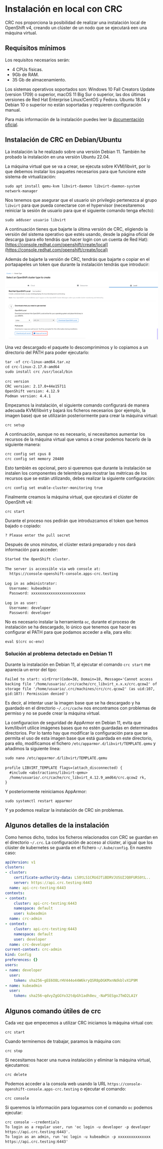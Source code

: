 # Instalación en local con CRC

CRC nos proporciona la posibilidad de realizar una instalación local de OpenShift v4, creando un clúster de un nodo que se ejecutará een una máquina virtual. 

## Requisitos mínimos

Los requisitos necesarios serán:

* 4 CPUs físicas.
* 9Gb de RAM.
* 35 Gb de almacenamiento.

Los sistemas operativos soportados son: Windows 10 Fall Creators Update (version 1709) o superior, macOS 11 Big Sur o superior, las dos últimas versiones de Red Hat Enterprise Linux/CentOS y Fedora. Ubuntu 18.04 y Debian 10 o superior no están soportadas y requieren configuración manual.

Para más información de la instalación puedes leer la [documentación oficial](https://crc.dev/crc/).

## Instalación de CRC en Debian/Ubuntu

La instalación la he realizado sobre una versión Debian 11. También he probado la instalación en una versión Ubuntu 22.04.

La máquina virtual que se va a crear, se ejecuta sobre KVM/libvirt, por lo que debemos instalar los paquetes necesarios para que funcione este sistema de virtualización:

    sudo apt install qemu-kvm libvirt-daemon libvirt-daemon-system network-manager

Nos tenemos que asegurar que el usuario sin privilegio pertenezca al grupo `libvirt` para que pueda conectarse con el hypervisor (necesitaremos reiniciar la sesión de usuario para que el siguiente comando tenga efecto):

    sudo adduser usuario libvirt

A continuación tienes que bajarte la última versión de CRC, eligiendo la versión del sistema operativo que estés usando, desde la página oficial de descarga (para ello tendrás que hacer login con un cuenta de Red Hat): [https://console.redhat.com/openshift/create/local](https://console.redhat.com/openshift/create/local)

Además de bajarte la versión de CRC, tendrás que bajarte o copiar en el portapapeles un token que durante la instalación tendrás que introducir:

![crc](img/crc1.png)

Una vez descargado el paquete lo descomprimimos y lo copiamos a un directorio del PATH para poder ejecutarlo:

    tar -xf crc-linux-amd64.tar.xz
    cd crc-linux-2.17.0-amd64
    sudo install crc /usr/local/bin

    crc version
    CRC version: 2.17.0+44e15711
    OpenShift version: 4.12.9
    Podman version: 4.4.1

Empezamos la instalación, el siguiente comando configurará de manera adecuada KVM/libvirt y bajará los ficheros necesarios (por ejemplo, la imagen base) que se utilizarán posteriormente para crear la máquina virtual:

    crc setup

A continuación, aunque no es necesario, si necesitamos aumentar los recursos de la máquina virtual que vamos a crear podemos hacerlo de la siguiente manera:

    crc config set cpus 8
    crc config set memory 20480

Esto también es opcional, pero si queremos que durante la instalación se instalen los componentes de telemtría para mostrar las métricas de los recursos que se están utilizando, debes realizar la siguiente configuración:

    crc config set enable-cluster-monitoring true

Finalmente creamos la máquina virtual, que ejecutará el clúster de OpenShift v4:

    crc start

Durante el proceso nos pedirán que introduzcamos el token que hemos bajado o copiado:

    ? Please enter the pull secret  

Después de unos minutos, el clúster estará preparado y nos dará información para acceder:

    Started the OpenShift cluster.

    The server is accessible via web console at:
      https://console-openshift-console.apps-crc.testing

    Log in as administrator:
      Username: kubeadmin
      Password: xxxxxxxxxxxxxxxxxxxxxxxxx

    Log in as user:
      Username: developer
      Password: developer

No es necesario instalar la herramienta `oc`, durante el proceso de instalación se ha descargado, lo único que tenemos que hacer es configurar el PATH para que podamos acceder a ella, para ello:

    eval $(crc oc-env)
    
### Solución al problema detectado en Debian 11

Durante la instalación en Debian 11, al ejecutar el comando `crc start` me aparecía un error del tipo:

    Failed to start: virError(Code=38, Domain=18, Message='Cannot access backing file '/home/usuario/.crc/cache/crc_libvirt_x.x.x/crc.qcow2' of storage file '/home/usuario/.crc/machines/crc/crc.qcow2' (as uid:107, gid:107): Permission denied')

Es decir, al intentar usar la imagen base que se ha descargado y ha guardado en el directorio `~/.crc/cache` nos encontramos con problemas de permiso y no se puede crear la máquina virtual.

La configuracion de seguridad de AppArmor en Debian 11, evita que kvm/libvirt utilice imágenes bases que no estén guardadas en determinados directorios. Por lo tanto hay que modificar la configuración para que se permita el uso de esta imagen base que está guardada en este directorio, para ello, modificamos el fichero `/etc/apparmor.d/libvirt/TEMPLATE.qemu` y añadimos la siguiente línea:

    sudo nano /etc/apparmor.d/libvirt/TEMPLATE.qemu

    profile LIBVIRT_TEMPLATE flags=(attach_disconnected) {
      #include <abstractions/libvirt-qemu>
      /home/usuario/.crc/cache/crc_libvirt_4.12.9_amd64/crc.qcow2 rk,
    }

Y posteriormente reiniciamos AppArmor:

    sudo systemctl restart apparmor

Y ya podemos realizar la instalación de CRC sin problemas.

## Algunos detalles de la instalación

Como hemos dicho, todos los ficheros relacionados con CRC se guardan en el directorio `~/.crc`.
La configuración de acceso al clúster, al igual que los clúster de kubernetes se guarda en el fichero `~/.kube/config`. En nuestro caso:

```yaml
apiVersion: v1
clusters:
- cluster:
    certificate-authority-data: LS0tLS1CRUdJTiBDRVJUSUZJQ0FURS0tL..
    server: https://api.crc.testing:6443
  name: api-crc-testing:6443
contexts:
- context:
    cluster: api-crc-testing:6443
    namespace: default
    user: kubeadmin
  name: crc-admin
- context:
    cluster: api-crc-testing:6443
    namespace: default
    user: developer
  name: crc-developer
current-context: crc-admin
kind: Config
preferences: {}
users:
- name: developer
  user:
    token: sha256~gEE6O8LrHV444o44W6kryQSR8pDGKMxnNdkblvX1P9M
- name: kubeadmin
  user:
    token: sha256~qdvyZgGGYo32tdpGh1adh8eu_-NaP5ESgoJTmD2LA1Y
```
## Algunos comando útiles de crc

Cada vez que empecemos a utilizar CRC iniciamos la máquina virtual con:

    crc start

Cuando terminemos de trabajar, paramos la máquina con:

    crc stop

Si necesitamos hacer una nueva instalación y eliminar la máquina virtual, ejecutamos:

    crc delete

Podemos acceder a la consola web usando la URL `https://console-openshift-console.apps-crc.testing` o ejecutar el comando:

    crc console

Si queremos la información para loguearnos con el comando `oc` podemos ejecutar:

    crc console --credentials
    To login as a regular user, run 'oc login -u developer -p developer https://api.crc.testing:6443'.
    To login as an admin, run 'oc login -u kubeadmin -p xxxxxxxxxxxxxxx https://api.crc.testing:6443'




